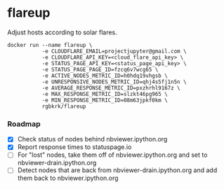 flareup
=======

Adjust hosts according to solar flares.


```console
docker run --name flareup \
           -e CLOUDFLARE_EMAIL=projectjupyter@gmail.com \
           -e CLOUDFLARE_API_KEY=<cloud_flare_api_key> \
           -e STATUS_PAGE_API_KEY=<status_page_api_key> \
           -e STATUS_PAGE_PAGE_ID=fzcq6v7wcg65 \
           -e ACTIVE_NODES_METRIC_ID=h0hdq19vhgsb \
           -e UNRESPONSIVE_NODES_METRIC_ID=qhj4s5fj1n5n \
           -e AVERAGE_RESPONSE_METRIC_ID=pxzhrhl9167z \
           -e MAX_RESPONSE_METRIC_ID=slzkt46pg965 \
           -e MIN_RESPONSE_METRIC_ID=08m63jpkf0km \
           rgbkrk/flareup
```


### Roadmap

* [X] Check status of nodes behind nbviewer.ipython.org
* [X] Report response times to statuspage.io
* [ ] For "lost" nodes, take them off of nbviewer.ipython.org and set to nbviewer-drain.ipython.org
* [ ] Detect nodes that are back from nbviewer-drain.ipython.org and add them back to nbviewer.ipython.org
